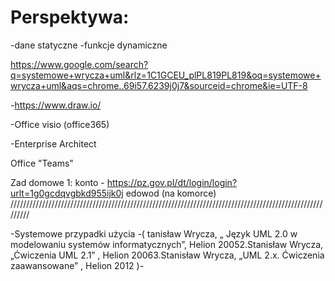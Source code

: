 # Perspektywa:
-dane statyczne
-funkcje dynamiczne

https://www.google.com/search?q=systemowe+wrycza+uml&rlz=1C1GCEU_plPL819PL819&oq=systemowe+wrycza+uml&aqs=chrome..69i57.6239j0j7&sourceid=chrome&ie=UTF-8


-https://www.draw.io/

-Office visio (office365)

-Enterprise Architect

Office "Teams"



Zad domowe 1:
konto  -  https://pz.gov.pl/dt/login/login?urlt=1g0gcdqvgbkd955ijk0j
edowod (na komorce)
/////////////////////////////////////////////////////////////////////////////////////////////////////////

-Systemowe przypadki użycia
-(
tanisław Wrycza, „ Język UML 2.0 w modelowaniu systemów informatycznych”,
Helion 20052.Stanisław Wrycza, „Ćwiczenia UML 2.1” ,
Helion 20063.Stanisław Wrycza, „UML 2.x. Ćwiczenia zaawansowane” , Helion 2012
)-

